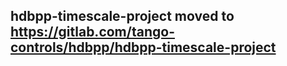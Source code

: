 ## hdbpp-timescale-project moved to https://gitlab.com/tango-controls/hdbpp/hdbpp-timescale-project
